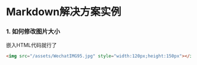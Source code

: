 # Markdown解决方案实例

### 1. 如何修改图片大小

嵌入HTML代码就行了

```html
<img src="/assets/WechatIMG95.jpg" style="width:120px;height:150px"></img>
```



 